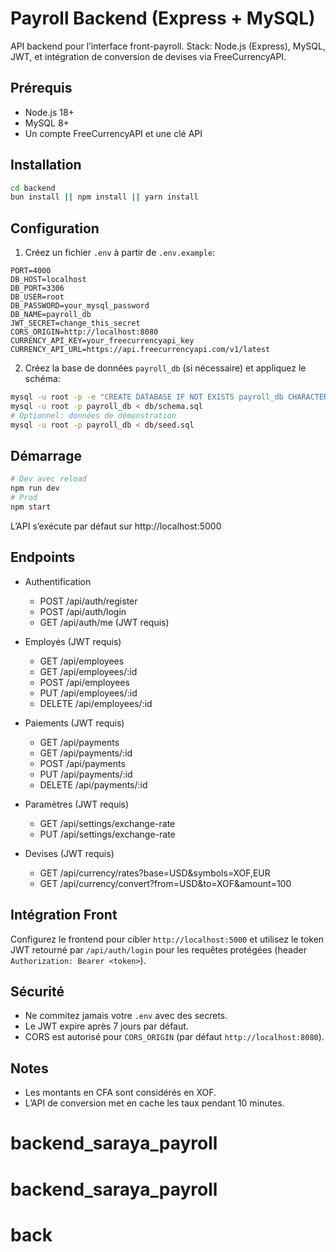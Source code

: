 # Payroll Backend (Express + MySQL)

API backend pour l’interface front-payroll. Stack: Node.js (Express), MySQL, JWT, et intégration de conversion de devises via FreeCurrencyAPI.

## Prérequis
- Node.js 18+
- MySQL 8+
- Un compte FreeCurrencyAPI et une clé API

## Installation
```bash
cd backend
bun install || npm install || yarn install
```

## Configuration
1. Créez un fichier `.env` à partir de `.env.example`:
```
PORT=4000
DB_HOST=localhost
DB_PORT=3306
DB_USER=root
DB_PASSWORD=your_mysql_password
DB_NAME=payroll_db
JWT_SECRET=change_this_secret
CORS_ORIGIN=http://localhost:8080
CURRENCY_API_KEY=your_freecurrencyapi_key
CURRENCY_API_URL=https://api.freecurrencyapi.com/v1/latest
```

2. Créez la base de données `payroll_db` (si nécessaire) et appliquez le schéma:
```bash
mysql -u root -p -e "CREATE DATABASE IF NOT EXISTS payroll_db CHARACTER SET utf8mb4 COLLATE utf8mb4_unicode_ci;"
mysql -u root -p payroll_db < db/schema.sql
# Optionnel: données de démonstration
mysql -u root -p payroll_db < db/seed.sql
```

## Démarrage
```bash
# Dev avec reload
npm run dev
# Prod
npm start
```

L’API s’exécute par défaut sur http://localhost:5000

## Endpoints
- Authentification
  - POST /api/auth/register
  - POST /api/auth/login
  - GET  /api/auth/me (JWT requis)

- Employés (JWT requis)
  - GET    /api/employees
  - GET    /api/employees/:id
  - POST   /api/employees
  - PUT    /api/employees/:id
  - DELETE /api/employees/:id

- Paiements (JWT requis)
  - GET    /api/payments
  - GET    /api/payments/:id
  - POST   /api/payments
  - PUT    /api/payments/:id
  - DELETE /api/payments/:id

- Paramètres (JWT requis)
  - GET  /api/settings/exchange-rate
  - PUT  /api/settings/exchange-rate

- Devises (JWT requis)
  - GET  /api/currency/rates?base=USD&symbols=XOF,EUR
  - GET  /api/currency/convert?from=USD&to=XOF&amount=100

## Intégration Front
Configurez le frontend pour cibler `http://localhost:5000` et utilisez le token JWT retourné par `/api/auth/login` pour les requêtes protégées (header `Authorization: Bearer <token>`).

## Sécurité
- Ne commitez jamais votre `.env` avec des secrets.
- Le JWT expire après 7 jours par défaut.
- CORS est autorisé pour `CORS_ORIGIN` (par défaut `http://localhost:8080`).

## Notes
- Les montants en CFA sont considérés en XOF.
- L’API de conversion met en cache les taux pendant 10 minutes.
# backend_saraya_payroll
# backend_saraya_payroll
# back
